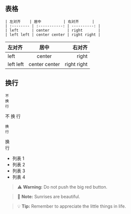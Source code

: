 
## 表格

```
| 左对齐    | 居中          | 右对齐      |
| :-------- | :-----------: | ----------: |
| left      | center        | right       |
| left left | center center | right right |
```

| 左对齐    | 居中          | 右对齐      |
| :-------- | :-----------: | ----------: |
| left      | center        | right       |
| left left | center center | right right |

## 换行

```
不
换
行
```

不
换
行

```
换  
行
```
换  
行

- 列表 1
- 列表 2
- 列表 3
- 列表 4


> :warning: **Warning:** Do not push the big red button.

> :memo: **Note:** Sunrises are beautiful.

> :bulb: **Tip:** Remember to appreciate the little things in life.
